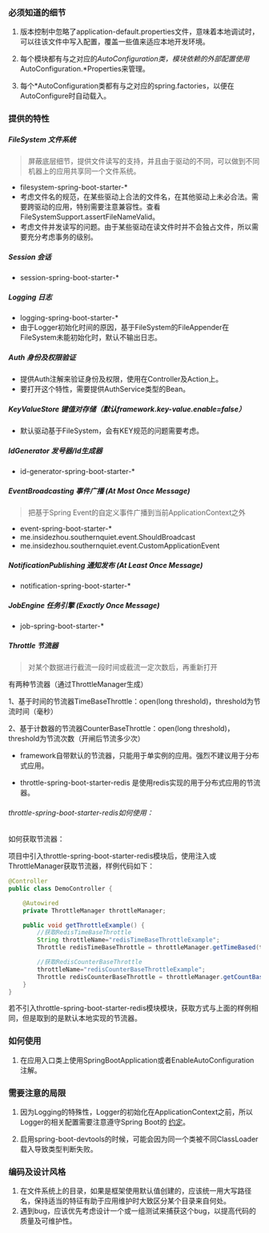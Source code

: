 ### 必须知道的细节
1. 版本控制中忽略了application-default.properties文件，意味着本地调试时，可以往该文件中写入配置，覆盖一些值来适应本地开发环境。

1. 每个模块都有与之对应的*AutoConfiguration类，模块依赖的外部配置使用*AutoConfiguration.*Properties来管理。

1. 每个*AutoConfiguration类都有与之对应的spring.factories，以便在AutoConfigure时自动载入。


### 提供的特性
##### FileSystem 文件系统  

> 屏蔽底层细节，提供文件读写的支持，并且由于驱动的不同，可以做到不同机器上的应用共享同一个文件系统。

- filesystem-spring-boot-starter-*
- 考虑文件名的规范，在某些驱动上合法的文件名，在其他驱动上未必合法。需要跨驱动的应用，特别需要注意兼容性。查看FileSystemSupport.assertFileNameValid。
- 考虑文件并发读写的问题。由于某些驱动在读文件时并不会独占文件，所以需要充分考虑事务的级别。

##### Session 会话  

- session-spring-boot-starter-*

##### Logging 日志

- logging-spring-boot-starter-*
- 由于Logger初始化时间的原因，基于FileSystem的FileAppender在FileSystem未能初始化时，默认不输出日志。
    
##### Auth 身份及权限验证

- 提供Auth注解来验证身份及权限，使用在Controller及Action上。  
- 要打开这个特性，需要提供AuthService类型的Bean。
    
##### KeyValueStore 键值对存储（默认framework.key-value.enable=false）

- 默认驱动基于FileSystem，会有KEY规范的问题需要考虑。
    
##### IdGenerator 发号器/Id生成器

- id-generator-spring-boot-starter-*
    
##### EventBroadcasting 事件广播 (At Most Once Message)

> 把基于Spring Event的自定义事件广播到当前ApplicationContext之外

- event-spring-boot-starter-*
- me.insidezhou.southernquiet.event.ShouldBroadcast
- me.insidezhou.southernquiet.event.CustomApplicationEvent
    
##### NotificationPublishing 通知发布 (At Least Once Message)

- notification-spring-boot-starter-*
    
##### JobEngine 任务引擎 (Exactly Once Message)

- job-spring-boot-starter-*

##### Throttle 节流器  

> 对某个数据进行截流一段时间或截流一定次数后，再重新打开

有两种节流器（通过ThrottleManager生成）

1、基于时间的节流器TimeBaseThrottle：open(long threshold)，threshold为节流时间（毫秒）

2、基于计数器的节流器CounterBaseThrottle：open(long threshold)，threshold为节流次数（开闸后节流多少次）

- framework自带默认的节流器，只能用于单实例的应用。强烈不建议用于分布式应用。

- throttle-spring-boot-starter-redis 是使用redis实现的用于分布式应用的节流器。

###### throttle-spring-boot-starter-redis如何使用：
如何获取节流器：

项目中引入throttle-spring-boot-starter-redis模块后，使用注入或ThrottleManager获取节流器，样例代码如下：
```java
@Controller
public class DemoController {

    @Autowired
    private ThrottleManager throttleManager;

    public void getThrottleExample() {
        //获取RedisTimeBaseThrottle
        String throttleName="redisTimeBaseThrottleExample";
        Throttle redisTimeBaseThrottle = throttleManager.getTimeBased(throttleName);

        //获取RedisCounterBaseThrottle
        throttleName="redisCounterBaseThrottleExample";
        Throttle redisCounterBaseThrottle = throttleManager.getCountBased(throttleName);
    }
}
```

若不引入throttle-spring-boot-starter-redis模块模块，获取方式与上面的样例相同，但是取到的是默认本地实现的节流器。


### 如何使用
1. 在应用入口类上使用SpringBootApplication或者EnableAutoConfiguration注解。


### 需要注意的局限
1. 因为Logging的特殊性，Logger的初始化在ApplicationContext之前，所以Logger的相关配置需要注意遵守Spring Boot的
[约定](https://docs.spring.io/spring-boot/docs/2.0.6.RELEASE/reference/htmlsingle/#boot-features-custom-log-configuration)。

1. 启用spring-boot-devtools的时候，可能会因为同一个类被不同ClassLoader载入导致类型判断失败。


### 编码及设计风格
1. 在文件系统上的目录，如果是框架使用默认值创建的，应该统一用大写路径名，保持适当的特征有助于应用维护时大致区分某个目录来自何处。
1. 遇到bug，应该优先考虑设计一个或一组测试来捕获这个bug，以提高代码的质量及可维护性。